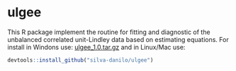 # ulgee

This R package implement the routine for fitting and diagnostic of the unbalanced correlated unit-Lindley data based on estimating equations. For install in Windons use: [ulgee_1.0.tar.gz](https://github.com/silva-danilo/ulgee/files/9785454/ulgee_1.0.tar.gz) and in Linux/Mac use:

```R
devtools::install_github("silva-danilo/ulgee")
```
